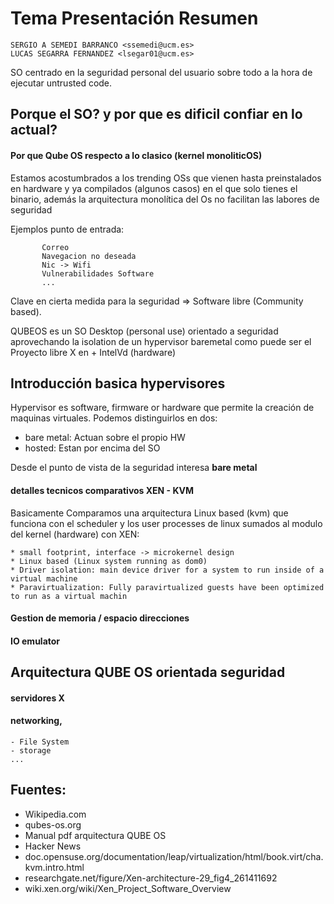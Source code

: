 # Tema Presentación Resumen

    SERGIO A SEMEDI BARRANCO <ssemedi@ucm.es>
    LUCAS SEGARRA FERNANDEZ <lsegar01@ucm.es>

SO centrado en la seguridad personal del usuario sobre todo a la hora de ejecutar untrusted code.

## Porque el SO? y por que es dificil confiar en lo actual?
#### Por que Qube OS respecto a lo clasico (kernel monoliticOS)

Estamos acostumbrados a los trending OSs que vienen hasta preinstalados en hardware y ya compilados (algunos casos) en el que solo tienes el binario, además la arquitectura monolítica del Os no facilitan las labores de seguridad

Ejemplos punto de entrada:

           Correo
           Navegacion no deseada
           Nic -> Wifi
           Vulnerabilidades Software
           ...

Clave en cierta medida para la seguridad => Software libre (Community based).


QUBEOS es un SO Desktop (personal use) orientado a seguridad aprovechando la isolation de un hypervisor baremetal como puede ser el Proyecto libre X en + IntelVd (hardware)


## Introducción basica hypervisores

Hypervisor es software, firmware or hardware que permite la creación de maquinas virtuales.
Podemos distinguirlos en dos:

* bare metal: Actuan sobre el propio HW
* hosted: Estan por encima del SO

Desde el punto de vista de la seguridad interesa **bare metal**

####  detalles tecnicos comparativos XEN - KVM

Basicamente Comparamos una arquitectura Linux based (kvm) que funciona con el scheduler y los user processes de linux sumados al modulo del kernel (hardware) con XEN:

    * small footprint, interface -> microkernel design
    * Linux based (Linux system running as dom0)
    * Driver isolation: main device driver for a system to run inside of a virtual machine
    * Paravirtualization: Fully paravirtualized guests have been optimized to run as a virtual machin 

#### Gestion de memoria / espacio direcciones
#### IO emulator

## Arquitectura QUBE OS orientada seguridad
#### servidores X
#### networking,
    - File System
    - storage
    ...

## Fuentes:

* Wikipedia.com
* qubes-os.org
* Manual pdf arquitectura QUBE OS
* Hacker News
* doc.opensuse.org/documentation/leap/virtualization/html/book.virt/cha.kvm.intro.html
* researchgate.net/figure/Xen-architecture-29_fig4_261411692
* wiki.xen.org/wiki/Xen_Project_Software_Overview
